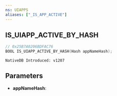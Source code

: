 ```yaml
---
ns: UIAPPS
aliases: ["_IS_APP_ACTIVE"]
---
```

## IS_UIAPP_ACTIVE_BY_HASH

```c
// 0x25B7A0206BDFAC76
BOOL IS_UIAPP_ACTIVE_BY_HASH(Hash appNameHash);
```

```
NativeDB Introduced: v1207
```

## Parameters
* **appNameHash**:
